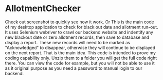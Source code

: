 # AllotmentChecker
Check out screenshot to quickly see how it work. Or
This is the main code of my desktop application to check for black out date and allotment run-out. It uses Selenium webriver to crawl our backend website and indentify any new blackout date or zero allotment records, then save to database and display a report. These new records will need to be marked as "Acknowledged" to disappear, otherwise they will continue to be displayed on the next report. That is the main idea. 
This code is intended to prove my coding capability only. Unzip them to a folder you will get the full code right there. You can view the code for example, but you will not be able to use it as it original purpose as you need a password to manual login to our backend. 
